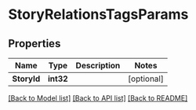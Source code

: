 # StoryRelationsTagsParams

## Properties

Name | Type | Description | Notes
------------ | ------------- | ------------- | -------------
**StoryId** | **int32** |  | [optional] 

[[Back to Model list]](../README.md#documentation-for-models) [[Back to API list]](../README.md#documentation-for-api-endpoints) [[Back to README]](../README.md)



